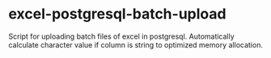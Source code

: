 # excel-postgresql-batch-upload
 Script for uploading batch files of excel in postgresql. Automatically calculate character value if column is string to optimized memory allocation.
